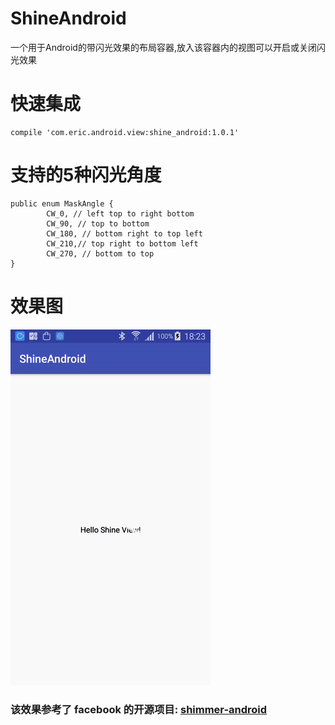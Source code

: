 # ShineAndroid
一个用于Android的带闪光效果的布局容器,放入该容器内的视图可以开启或关闭闪光效果
# 快速集成

```
compile 'com.eric.android.view:shine_android:1.0.1'
```
# 支持的5种闪光角度

```
public enum MaskAngle {
        CW_0, // left top to right bottom
        CW_90, // top to bottom
        CW_180, // bottom right to top left
        CW_210,// top right to bottom left
        CW_270, // bottom to top
}
```

# 效果图
![](images/screen.gif)

### 该效果参考了 facebook 的开源项目: [shimmer-android](https://github.com/facebook/shimmer-android)
